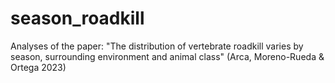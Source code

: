 # season_roadkill
Analyses of the paper: "The distribution of vertebrate roadkill varies by season, surrounding environment and animal class" (Arca, Moreno-Rueda &amp; Ortega 2023) 
